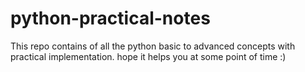 # python-practical-notes
This repo contains of all the python basic to advanced concepts with practical implementation.
hope it helps you at some point of time :)
